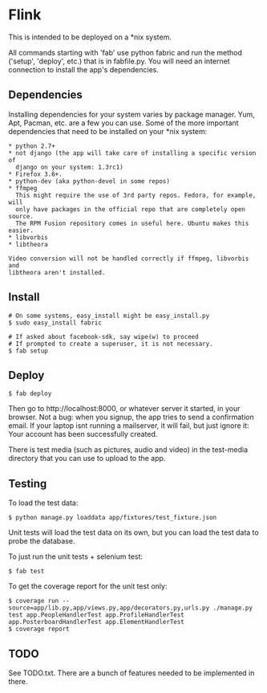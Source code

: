 # Flink

This is intended to be deployed on a *nix system.

All commands starting with 'fab' use python fabric and run the method
('setup', 'deploy', etc.) that is in fabfile.py. You will need an internet
connection to install the app's dependencies.

## Dependencies
Installing dependencies for your system varies by package manager. Yum, Apt, 
Pacman, etc. are a few you can use. Some of the more important dependencies that 
need to be installed on your *nix system:

    * python 2.7+
    * not django (the app will take care of installing a specific version of 
      django on your system: 1.3rc1)
    * Firefox 3.6+.
    * python-dev (aka python-devel in some repos) 
    * ffmpeg
      This might require the use of 3rd party repos. Fedora, for example, will
      only have packages in the official repo that are completely open source.
      The RPM Fusion repository comes in useful here. Ubuntu makes this easier.
    * libvorbis
    * libtheora
    
    Video conversion will not be handled correctly if ffmpeg, libvorbis and
    libtheora aren't installed. 

## Install

    # On some systems, easy_install might be easy_install.py
    $ sudo easy_install fabric
    
    # If asked about facebook-sdk, say wipe(w) to proceed
    # If prompted to create a superuser, it is not necessary.
    $ fab setup

## Deploy

    $ fab deploy

Then go to http://localhost:8000, or whatever server it started, in your browser.
Not a bug: when you signup, the app tries to send a confirmation email.
If your laptop isnt running a mailserver, it will fail, but just ignore it:
Your account has been successfully created.

There is test media (such as pictures, audio and video) in the test-media directory
that you can use to upload to the app.

## Testing

To load the test data:
    
    $ python manage.py loaddata app/fixtures/test_fixture.json 

Unit tests will load the test data on its own, but you can load the test data to probe the database.

To just run the unit tests + selenium test:
    
    $ fab test
    
To get the coverage report for the unit test only:

	$ coverage run --source=app/lib.py,app/views.py,app/decorators.py,urls.py ./manage.py test app.PeopleHandlerTest app.ProfileHandlerTest app.PosterboardHandlerTest app.ElementHandlerTest
	$ coverage report
	 
## TODO

See TODO.txt. There are a bunch of features needed to be implemented in there.